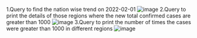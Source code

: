 1.Query to find the nation wise trend on 2022-02-01
![image](https://user-images.githubusercontent.com/100999712/156882190-70350b9b-e04a-4dd2-b6b9-47cc3b975403.png)
2.Query to print the details of those regions where the new total confirmed cases are greater than 1000
![image](https://user-images.githubusercontent.com/100999712/156882376-4d25daea-e19a-4b5b-a5be-75a1996af3ea.png)
3.Query to print the number of times the cases were greater than 1000 in different regions
![image](https://user-images.githubusercontent.com/100999712/156882563-d597caf5-9e4f-47db-99ed-80c8e89e2fd0.png)


